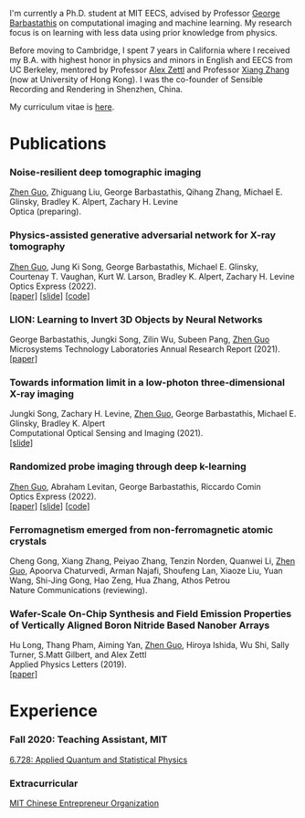 I'm currently a Ph.D. student at MIT EECS, advised by Professor [George Barbastathis](https://meche.mit.edu/people/faculty/gbarb@mit.edu) on computational imaging and machine learning. My research focus is on learning with less data using prior knowledge from physics. 

Before moving to Cambridge, I spent 7 years in California where I received my B.A. with highest honor in physics and minors in English and EECS from UC Berkeley, mentored by Professor [Alex Zettl](https://www.ocf.berkeley.edu/~jode/) and Professor [Xiang Zhang](https://xlab.hku.hk/) (now at University of Hong Kong). I was the co-founder of Sensible Recording and Rendering in Shenzhen, China.

My curriculum vitae is [here](./misc/CV_zguo.pdf).

# Publications

### **Noise-resilient deep tomographic imaging**
<u>Zhen Guo</u>, Zhiguang Liu, George Barbastathis, Qihang Zhang, Michael E. Glinsky, Bradley K. Alpert, Zachary H. Levine  
Optica (preparing).

### **Physics-assisted generative adversarial network for X-ray tomography**
<u>Zhen Guo</u>,  Jung Ki Song, George Barbastathis, Michael E. Glinsky, Courtenay T. Vaughan, Kurt W. Larson, Bradley K. Alpert, Zachary H. Levine   
Optics Express (2022).  
[[paper]](./papers/PGAN.pdf) [[slide]](./slides/PGAN.pdf) [[code]](https://github.com/zguo0525/Physics-assisted-Generative-Adversarial-Network-for-X-Ray-Tomography)

### **LION: Learning to Invert 3D Objects by Neural Networks**
George Barbastathis, Jungki Song, Zilin Wu, Subeen Pang, <u>Zhen Guo</u>    
Microsystems Technology Laboratories Annual Research Report (2021).  
[[paper]](./papers/lion.pdf)

### **Towards information limit in a low-photon three-dimensional X-ray imaging**
Jungki Song, Zachary H. Levine, <u>Zhen Guo</u>, George Barbastathis, Michael E. Glinsky, Bradley K. Alpert   
Computational Optical Sensing and Imaging (2021).  
[[slide]](./slides/limit.pdf)

### **Randomized probe imaging through deep k-learning**
<u>Zhen Guo</u>,  Abraham Levitan, George Barbastathis, Riccardo Comin  
Optics Express (2022).  
[[paper]](./papers/RPI.pdf) [[slide]](./slides/RPI.pdf) [[code]](https://github.com/zguo0525/Randomized-probe-imaging-through-deep-k-learning)

### **Ferromagnetism emerged from non-ferromagnetic atomic crystals**
Cheng Gong, Xiang Zhang, Peiyao Zhang, Tenzin Norden, Quanwei Li, <u>Zhen Guo</u>, Apoorva Chaturvedi, Arman Najafi, Shoufeng Lan, Xiaoze Liu, Yuan Wang, Shi-Jing Gong, Hao Zeng, Hua Zhang, Athos Petrou  
Nature Communications (reviewing).

### **Wafer-Scale On-Chip Synthesis and Field Emission Properties of Vertically Aligned Boron Nitride Based Nanober Arrays**
Hu Long, Thang Pham, Aiming Yan, <u>Zhen Guo</u>, Hiroya Ishida, Wu Shi, Sally Turner, S.Matt Gilbert, and Alex Zettl   
Applied Physics Letters (2019).   
[[paper]](./papers/wafer.pdf)

# Experience

### Fall 2020: **Teaching Assistant, MIT**
[6.728: Applied Quantum and Statistical Physics](https://ocw.mit.edu/courses/6-728-applied-quantum-and-statistical-physics-fall-2006/)

### Extracurricular

[MIT Chinese Entrepreneur Organization](https://www.chinese-entrepreneurs.mit.edu/)
